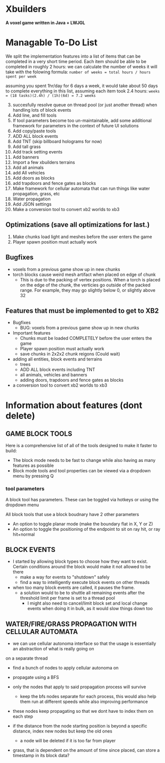 <!---
![Xbuilders landscape](./assets/images/b.jpg)
-->

# Xbuilders
**A voxel game written in Java + LWJGL**

<!---
## Keys and buttons
Key | action
--|--
W|up/fly
S|down
spacebar|jump/enable gravity
P|toggle collisions
arrow keys|move horizontally
F|toggle fast movement
M|toggle menu
ESC|leave world/exit game
I|toggle inventory
F11|save screenshot


Mouse | action
--|--
Scroll|select block
Right-click|delete block
Left-click|create block


## Overview
This game is a minecraft like block game, written in Java, with priority on **performance** and **simplicity**.

This game can run at top performance at up to a 400 voxel view radius. It has a 3d grid of chunks, The world height is limited to 255 blocks, however that is self imposed primarly due to preformance and sunlight generation in the future, and can be easily bypassed.

### Current features include:
* Animated blocks
* Multiple block types, including stairs, slabs, pillars, ladders, floor items (tracks, etc.) and ladders
* Entities (including animals)
  * Current entities include a Fox (animal)
* A UI main screen
* World saving/loading
* Fast chunk generation with greedy meshing
* Support for large chunk distances (up to 400 voxel radius)

### Things to know:
* I use LWJGL's Nublada GUI library that is builtin to LWJGL to do all of the UI rendering.
* Each chunk is 32x32x32 in size. Chunks coordinates are 3D
* The up direction is -Y, and the down direction is +Y
* Textures are sourced from Pixel perfection along with a few other open source minetest texture packs. Additionally, I have handcrafted a few of my own textures as well.


## Screenshots
A few of the blocks currently available
![blocks](./assets/images/a.jpg)

Inside a house
![indoors](./assets/images/c.jpg)

A group of foxes
![foxes](./assets/images/e.jpg)

Lots of foxes!
![lots of foxes](./assets/images/f.jpg)

Screenshot of the inventory menu
![inventory](./assets/images/g.jpg)

Ingame screenshot:
![ingame](./assets/images/h.jpg)

-->



# Managable To-Do List
We split the implementation features into a list of items that can be completed in a very short time period. Each item should be able to be completed in roughly 2 hours:
we can calculate the number of weeks it will take with the folowing formula:
`number of weeks = total hours / hours spent per week
`

assuming you spent 1hr/day for 6 days a week, it would take about 50 days to complete everything in this list, assuming each item took 2.4 hours:
`weeks = (18 tasks)(2.4h) / (1h)(6d) = 7.2 weeks`

3. succesfully resolve queue on thread pool (or just another thread) when handling lots of block events
2. Add line, and fill tools
  1. If tool parameters become too un-maintainable, add some additional framework for parameters in the context of future UI solutions
3. Add copy/paste tools
6. ADD ALL block events
  1. Add TNT (skip billboard holograms for now)
  2. Add tall grass
  3. Add track setting events
4. Add banners
7. Import a few xbuilders terrains
8. Add all animals
9. add All vehicles
9. Add doors as blocks
10. add trapdoors and fence gates as blocks
10. Make framework for cellular automata that can run things like water propagation, grass, etc
11. Water propagation
4. Add JSON settings
12. Make a conversion tool to convert xb2 worlds to xb3

## Optimizations **(save all optimizations for last.)**
1. Make chunks load light and meshes before the user enters the game
2. Player spawn position must actually work

## Bugfixes
* voxels from a previous game show up in new chunks
* torch blocks cause weird mesh artifact when placed on edge of chunk
  * This is due to the packing of vertex positions. When a torch is placed on the edge of the chunk, the verticies go outside of the packed range. For example, they may go slightly below 0, or slightly above 32


## Features that must be implemented to get to XB2
* Bugfixes
  * BUG: voxels from a previous game show up in new chunks
* Important features
  * Chunks must be loaded COMPLETELY before the user enters the game
  * Player spawn position must actually work
  * save chunks in 2x2x2 chunk reigons (Could wait)
* adding all entities, block events and terrains
  - trees
  - ADD ALL block events including TNT
  - all animals, vehicles and banners
  - adding doors, trapdoors and fence gates as blocks
* a conversion tool to convert xb2 worlds to xb3

# Information about features (dont delete)
## GAME BLOCK TOOLS
Here is a comprehensive list of all of the tools designed to make it faster to build:
* The block mode needs to be fast to change while also having as many features as possible
* Block mode tools and tool properties can be viewed via a dropdown menu by pressing Q

### tool parameters
A block tool has parameters. These can be toggled via hotkeys or using the dropdown menu

All block tools that use a block boudnary have 2 other parameters
* An option to toggle planar mode (make the boundary flat in X, Y or Z)
* An option to toggle the positioning of the endpoint to sit on ray hit, or ray hit+normal

## BLOCK EVENTS
* I started by allowing block types to choose how they want to exist. Certain conditions around the block would make it not allowed to be there
  * make a way for events to "shutdown" safely
  * find a way to intelligently execute block events on other threads
* when too many block events are called, it pauses the frame.
  * a solution would to be to shuttle all remaining events after the threshold limit per frame is set to a thread pool
    * I might also need to cancel/limit block set and local change events when doing it in bulk, as it would slow things down too

## WATER/FIRE/GRASS PROPAGATION WITH CELLULAR AUTOMATA
* we can use cellular autonoma interface so that the usage is essentially an abstraction of what is really going on

on a separate thread
- find a bunch of nodes to apply cellular autonoma on
- propagate using a BFS
- only the nodes that apply to said propagation process will survive
  - keep the bfs nodes separate for each process, this would also help them run at different speeds while also improving performance
- these nodes keep propagating so that we dont have to index them on each step
- if the distance from the node starting position is beyond a specific distance, index new nodes but keep the old ones
  - a node will be deleted if it is too far from player

- grass, that is dependent on the amount of time since placed, can store a timestamp in its block data?